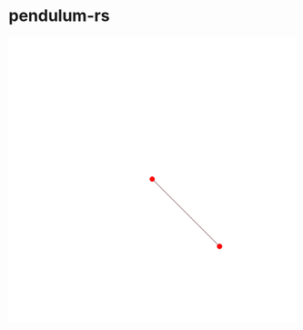 # pendulum-rs

![single](https://raw.githubusercontent.com/neka-nat/pendulum-rs/master/results/animation_single.gif)
